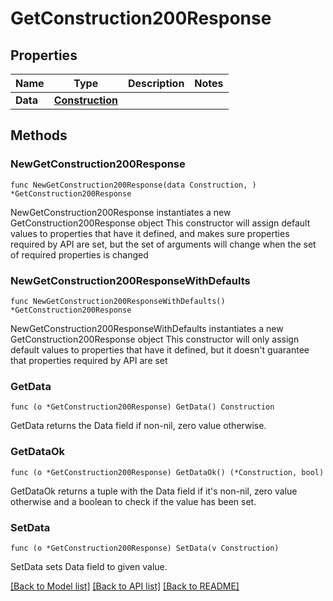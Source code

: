 # GetConstruction200Response

## Properties

Name | Type | Description | Notes
------------ | ------------- | ------------- | -------------
**Data** | [**Construction**](Construction.md) |  | 

## Methods

### NewGetConstruction200Response

`func NewGetConstruction200Response(data Construction, ) *GetConstruction200Response`

NewGetConstruction200Response instantiates a new GetConstruction200Response object
This constructor will assign default values to properties that have it defined,
and makes sure properties required by API are set, but the set of arguments
will change when the set of required properties is changed

### NewGetConstruction200ResponseWithDefaults

`func NewGetConstruction200ResponseWithDefaults() *GetConstruction200Response`

NewGetConstruction200ResponseWithDefaults instantiates a new GetConstruction200Response object
This constructor will only assign default values to properties that have it defined,
but it doesn't guarantee that properties required by API are set

### GetData

`func (o *GetConstruction200Response) GetData() Construction`

GetData returns the Data field if non-nil, zero value otherwise.

### GetDataOk

`func (o *GetConstruction200Response) GetDataOk() (*Construction, bool)`

GetDataOk returns a tuple with the Data field if it's non-nil, zero value otherwise
and a boolean to check if the value has been set.

### SetData

`func (o *GetConstruction200Response) SetData(v Construction)`

SetData sets Data field to given value.



[[Back to Model list]](../README.md#documentation-for-models) [[Back to API list]](../README.md#documentation-for-api-endpoints) [[Back to README]](../README.md)


